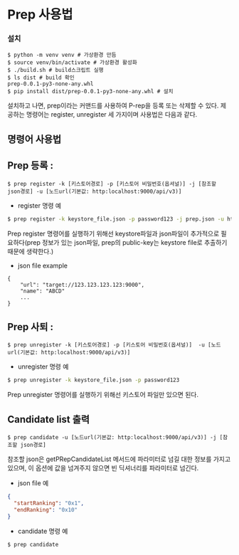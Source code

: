 # Prep 사용법

### 설치
```
$ python -m venv venv # 가상환경 만듬
$ source venv/bin/activate # 가상환경 활성화
$ ./build.sh # build스크립트 실행
$ ls dist # build 확인
prep-0.0.1-py3-none-any.whl
$ pip install dist/prep-0.0.1-py3-none-any.whl # 설치

```
설치하고 나면, prep이라는 커맨드를 사용하여 P-rep을 등록 또는 삭제할 수 있다.
제공하는 명령어는 register, unregister 세 가지이며 사용법은 다음과 같다.

## 명령어 사용법
## Prep 등록 : 
```
$ prep register -k [키스토어경로] -p [키스토어 비밀번호(옵셔널)] -j [참조할 json경로] -u [노드url(기본값: http:localhost:9000/api/v3)]
```

- register 명령 예
```bash
$ prep register -k keystore_file.json -p password123 -j prep.json -u http://nodeurl
```

Prep register 명령어를 실행하기 위해선 keystore파일과 json파일이 추가적으로 필요하다(prep 정보가 있는 json파일, prep의 public-key는 keystore file로 추출하기 때문에 생략한다.)
- json file example
```
{
	"url": "target://123.123.123.123:9000",
	"name": "ABCD"
	...
}
```

## Prep 사퇴 : 
```
$ prep unregister -k [키스토어경로] -p [키스토어 비밀번호(옵셔널)]  -u [노드url(기본값: http:localhost:9000/api/v3)]
```

- unregister 명령 예
```bash
$ prep unregister -k keystore_file.json -p password123
```

Prep unregister 명령어를 실행하기 위해선 키스토어 파일만 있으면 된다.

## Candidate list 출력

```
$ prep candidate -u [노드url(기본값: http:localhost:9000/api/v3)] -j [참조할 json경로]
```

참조할 json은 getPRepCandidateList 메서드에 파라미터로 넘길 대한 정보를 가지고 있으며, 이 옵션에 값을 넘겨주지 않으면 빈 딕셔너리를 파라미터로 넘긴다.

- json file 예
```json
{
  "startRanking": "0x1",
  "endRanking": "0x10"
}
```

- candidate 명령 예
```
$ prep candidate
```
